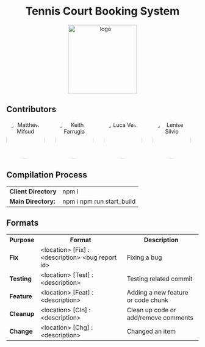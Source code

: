 <h1 align="center"> Tennis Court Booking System</h1>

<p align="center"><a target="_blank" rel="noopener noreferrer"><img width="180" src="https://i.ibb.co/z6nLrz5/logo.png" alt="logo"></a></p>

## Contributors
<div style="margin-right: 20px; text-align: center; display: flex; justify-content: space-between;">
    <a href="https://github.com/mifsudmatthew"><img alt="Matthew Mifsud" style="width: 100px; border-radius:50%;" src="https://avatars.githubusercontent.com/u/97695752?v=4"/></a>
    <a href="https://github.com/KeithFarrugia"><img alt="Keith Farrugia" style="width: 100px; border-radius:50%;" src="https://avatars.githubusercontent.com/u/148719589?v=4"/></a>
    <a href="https://github.com/FirePhoenixBro"><img alt="Luca Vella" style="width: 100px; border-radius:50%;" src="https://avatars.githubusercontent.com/u/104022853?v=4"/></a>
    <a href="https://github.com/lensil"><img alt="Lenise Silvio" style="width: 100px; border-radius:50%;" src="https://avatars.githubusercontent.com/u/147991201?v=4"/></a>
</div>





## Compilation Process

<table>
  <tr>
    <td><b>Client Directory</b></td>
    <td>npm i</td>
  </tr>
  <tr>
    <td><b>Main Directory:</b></td>
    <td>
    npm i
    npm run start_build
    </td>
  </tr>
</table>

## Formats

<table>
  <tr>
    <th><b>Purpose</b></th>
    <th> Format</th>
    <th> Description</th>
  </tr>

  <tr>
    <td><b>Fix</b></td>
    <td>&lt;location&gt; [Fix] : &lt;description&gt; &lt;bug report id&gt;</td>
    <td>Fixing a bug</td>
  </tr>
  
  <tr>
    <td><b>Testing</b></td>
    <td>&lt;location&gt; [Test] : &lt;description&gt;</td>
    <td>Testing related commit</td>
  </tr>

  <tr>
    <td><b>Feature</b></td>
    <td>&lt;location&gt; [Feat] : &lt;description&gt;</td>
    <td>Adding a new feature or code chunk</td>
  </tr>

  <tr>
    <td><b>Cleanup</b></td>
    <td>&lt;location&gt; [Cln] : &lt;description&gt;</td>
    <td>Clean up code or add/remove comments</td>
  </tr>

  <tr>
    <td><b>Change</b></td>
    <td>&lt;location&gt; [Chg] : &lt;description&gt;</td>
    <td>Changed an item</td>
  </tr>
</table>
